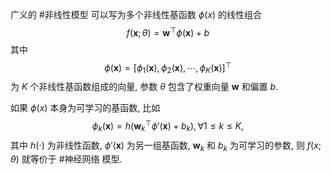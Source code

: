 广义的 #非线性模型 可以写为多个非线性基函数 ${\phi(x)}$ 的线性组合 $${ f(\boldsymbol{x} ; \theta)=\boldsymbol{w}^{\top} \phi(\boldsymbol{x})+b }$$ 其中 $${\phi(\boldsymbol{x})=\left[\phi_{1}(\boldsymbol{x}), \phi_{2}(\boldsymbol{x}), \cdots, \phi_{K}(\boldsymbol{x})\right]^{\top}}$$ 为 ${K}$ 个非线性基函数组成的向量, 参数 ${\theta}$ 包含了权重向量 ${\boldsymbol{w}}$ 和偏置 ${b}$. 

如果 ${\phi(x)}$ 本身为可学习的基函数, 比如 $${ \phi_{k}(\boldsymbol{x})=h\left(\boldsymbol{w}_{k}^{\top} \phi{\prime}(\boldsymbol{x})+b_{k}\right), \forall 1 \leq k \leq K, }$$ 其中 ${h(\cdot)}$ 为非线性函数, ${\phi{\prime}(\boldsymbol{x})}$ 为另一组基函数, ${\boldsymbol{w}_{k}}$ 和 ${b_{k}}$ 为可学习的参数, 则 ${f(x ; \theta)}$ 就等价于 #神经网络 模型. 